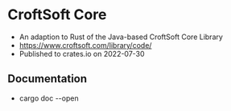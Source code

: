 # CroftSoft Core

- An adaption to Rust of the Java-based CroftSoft Core Library
- https://www.croftsoft.com/library/code/
- Published to crates.io on 2022-07-30

## Documentation

- cargo doc --open